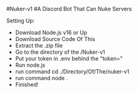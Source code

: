 #Nuker-v1
#A Discord Bot That Can Nuke Servers

Setting Up:
  - Download Node.js v16 or Up
  - Download Source Code Of This
  - Extract the .zip file
  - Go to the directory of the /Nuker-v1
  - Put your token in .env behind the "token="
  - Run node.js
  - run command cd ./Directory/Of/The/nuker-v1
  - run command node .
  - Finished!
